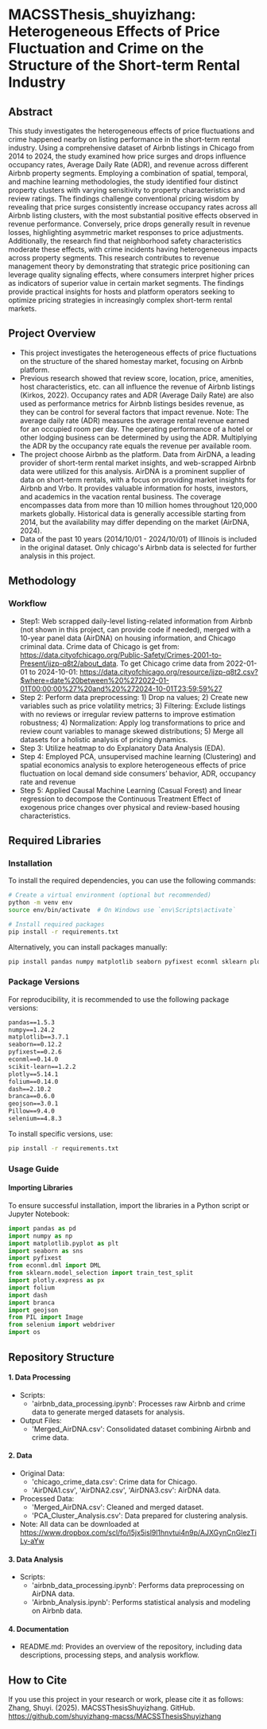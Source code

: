 # MACSSThesis_shuyizhang: Heterogeneous Effects of Price Fluctuation and Crime on the Structure of the Short-term Rental Industry

## Abstract
This study investigates the heterogeneous effects of price fluctuations and crime happened nearby on listing performance in the short-term rental industry. Using a comprehensive dataset of Airbnb listings in Chicago from 2014 to 2024, the study examined how price surges and drops influence occupancy rates, Average Daily Rate (ADR), and revenue across different Airbnb property segments. Employing a combination of spatial, temporal, and machine learning methodologies, the study identified four distinct property clusters with varying sensitivity to property characteristics and review ratings. The findings challenge conventional pricing wisdom by revealing that price surges consistently increase occupancy rates across all Airbnb listing clusters, with the most substantial positive effects observed in revenue performance. Conversely, price drops generally result in revenue losses, highlighting asymmetric market responses to price adjustments. Additionally, the research find that neighborhood safety characteristics moderate these effects, with crime incidents having heterogeneous impacts across property segments. This research contributes to revenue management theory by demonstrating that strategic price positioning can leverage quality signaling effects, where consumers interpret higher prices as indicators of superior value in certain market segments. The findings provide practical insights for hosts and platform operators seeking to optimize pricing strategies in increasingly complex short-term rental markets. 

## Project Overview
- This project investigates the heterogeneous effects of price fluctuations on the structure of the shared homestay market,  focusing on Airbnb platform.
- Previous research showed that review score, location, price, amenities, host characteristics, etc. can all influence the revenue of Airbnb listings (Kirkos, 2022). Occupancy rates and ADR (Average Daily Rate) are also used as performance metrics for Airbnb listings besides revenue, as they can be control for several factors that impact revenue.
Note: The average daily rate (ADR) measures the average rental revenue earned for an occupied room per day. The operating performance of a hotel or other lodging business can be determined by using the ADR. Multiplying the ADR by the occupancy rate equals the revenue per available room.
- The project choose Airbnb as the platform. Data from AirDNA, a leading provider of short-term rental market insights, and web-scrapped Airbnb data were utilized for this analysis. AirDNA is a prominent supplier of data on short-term rentals, with a focus on providing market insights for Airbnb and Vrbo. It provides valuable information for hosts, investors, and academics in the vacation rental business. The coverage encompasses data from more than 10 million homes throughout 120,000 markets globally. Historical data is generally accessible starting from 2014, but the availability may differ depending on the market (AirDNA, 2024). 
- Data of the past 10 years (2014/10/01 - 2024/10/01) of Illinois is included in the original dataset. Only chicago's Airbnb data is selected for further analysis in this project.

## Methodology
### Workflow
- Step1: Web scrapped daily-level listing-related information from Airbnb (not shown in this project, can provide code if needed), merged with a 10-year panel data (AirDNA) on housing information, and Chicago criminal data. Crime data of Chicago is get from: https://data.cityofchicago.org/Public-Safety/Crimes-2001-to-Present/ijzp-q8t2/about_data. To get Chicago crime data from 2022-01-01 to 2024-10-01: https://data.cityofchicago.org/resource/ijzp-q8t2.csv?$where=date%20between%20%272022-01-01T00:00:00%27%20and%20%272024-10-01T23:59:59%27
- Step 2: Perform data preprocessing: 1) Drop na values; 2) Create new variables such as price volatility metrics; 3) Filtering: Exclude listings with no reviews or irregular review patterns to improve estimation robustness; 4) Normalization: Apply log transformations to price and review count variables to manage skewed distributions; 5) Merge all datasets for a holistic analysis of pricing dynamics.
- Step 3: Utilize heatmap to do Explanatory Data Analysis (EDA).
- Step 4: Employed PCA, unsupervised machine learning (Clustering) and spatial economics analysis to explore heterogeneous effects of price
fluctuation on local demand side consumers’ behavior, ADR, occupancy rate and revenue
- Step 5: Applied Causal Machine Learning (Casual Forest) and linear regression to decompose the Continuous Treatment Effect of exogenous price changes over physical and review-based housing characteristics.

## Required Libraries
### Installation
To install the required dependencies, you can use the following commands:

```bash
# Create a virtual environment (optional but recommended)
python -m venv env
source env/bin/activate  # On Windows use `env\Scripts\activate`

# Install required packages
pip install -r requirements.txt
```

Alternatively, you can install packages manually:

```bash
pip install pandas numpy matplotlib seaborn pyfixest econml sklearn plotly folium dash branca geojson pillow selenium
```

### Package Versions
For reproducibility, it is recommended to use the following package versions:

```txt
pandas==1.5.3
numpy==1.24.2
matplotlib==3.7.1
seaborn==0.12.2
pyfixest==0.2.6
econml==0.14.0
scikit-learn==1.2.2
plotly==5.14.1
folium==0.14.0
dash==2.10.2
branca==0.6.0
geojson==3.0.1
Pillow==9.4.0
selenium==4.8.3
```

To install specific versions, use:

```bash
pip install -r requirements.txt
```

### Usage Guide

#### Importing Libraries
To ensure successful installation, import the libraries in a Python script or Jupyter Notebook:

```python
import pandas as pd
import numpy as np
import matplotlib.pyplot as plt
import seaborn as sns
import pyfixest
from econml.dml import DML
from sklearn.model_selection import train_test_split
import plotly.express as px
import folium
import dash
import branca
import geojson
from PIL import Image
from selenium import webdriver
import os
```

## Repository Structure
#### 1. Data Processing
- Scripts:
  - 'airbnb_data_processing.ipynb': Processes raw Airbnb and crime data to generate merged datasets for analysis.
- Output Files:
  - 'Merged_AirDNA.csv': Consolidated dataset combining Airbnb and crime data.

#### 2. Data
- Original Data:
  - 'chicago_crime_data.csv': Crime data for Chicago.
  - 'AirDNA1.csv', 'AirDNA2.csv', 'AirDNA3.csv': AirDNA data.
- Processed Data:
  - 'Merged_AirDNA.csv': Cleaned and merged dataset.
  - 'PCA_Cluster_Analysis.csv': Data prepared for clustering analysis.
- Note: All data can be downloaded at https://www.dropbox.com/scl/fo/l5jx5isl9l1hnvtui4n9p/AJXGynCnGlezTiLy-aYw

#### 3. Data Analysis
- Scripts:
  - 'airbnb_data_processing.ipynb': Performs data preprocessing on AirDNA data.
  - 'Airbnb_Analysis.ipynb': Performs statistical analysis and modeling on Airbnb data.

#### 4. Documentation
- README.md: Provides an overview of the repository, including data descriptions, processing steps, and analysis workflow.

## How to Cite
If you use this project in your research or work, please cite it as follows:
Zhang, Shuyi. (2025). MACSSThesisShuyizhang. GitHub. https://github.com/shuyizhang-macss/MACSSThesisShuyizhang
